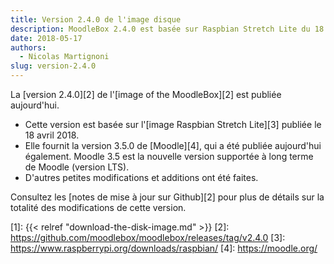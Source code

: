 ```yaml
---
title: Version 2.4.0 de l'image disque
description: MoodleBox 2.4.0 est basée sur Raspbian Stretch Lite du 18.04.2018 et sur Moodle 3.5.0. D'autres changements mineurs ont été opérés.
date: 2018-05-17
authors:
  - Nicolas Martignoni
slug: version-2.4.0
---
```


La [version 2.4.0][2] de l'[image of the MoodleBox][2] est publiée aujourd'hui.

  - Cette version est basée sur l'[image Raspbian Stretch Lite][3] publiée le 18 avril 2018.
  - Elle fournit la version 3.5.0 de [Moodle][4], qui a été publiée aujourd'hui également. Moodle 3.5 est la nouvelle version supportée à long terme de Moodle (version LTS).
  - D'autres petites modifications et additions ont été faites.

Consultez les [notes de mise à jour sur Github][2] pour plus de détails sur la totalité des modifications de cette version.

 [1]: {{< relref "download-the-disk-image.md" >}}
 [2]: https://github.com/moodlebox/moodlebox/releases/tag/v2.4.0
 [3]: https://www.raspberrypi.org/downloads/raspbian/
 [4]: https://moodle.org/
